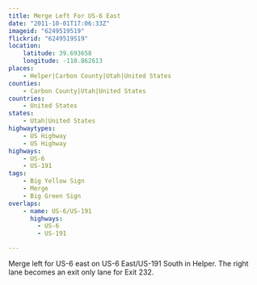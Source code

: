 ```yaml
---
title: Merge Left For US-6 East
date: "2011-10-01T17:06:33Z"
imageid: "6249519519"
flickrid: "6249519519"
location:
    latitude: 39.693658
    longitude: -110.862613
places:
    - Helper|Carbon County|Utah|United States
counties:
    - Carbon County|Utah|United States
countries:
    - United States
states:
    - Utah|United States
highwaytypes:
    - US Highway
    - US Highway
highways:
    - US-6
    - US-191
tags:
    - Big Yellow Sign
    - Merge
    - Big Green Sign
overlaps:
    - name: US-6/US-191
      highways:
        - US-6
        - US-191

---
```

Merge left for US-6 east on US-6 East/US-191 South in Helper.  The right lane becomes an exit only lane for Exit 232.